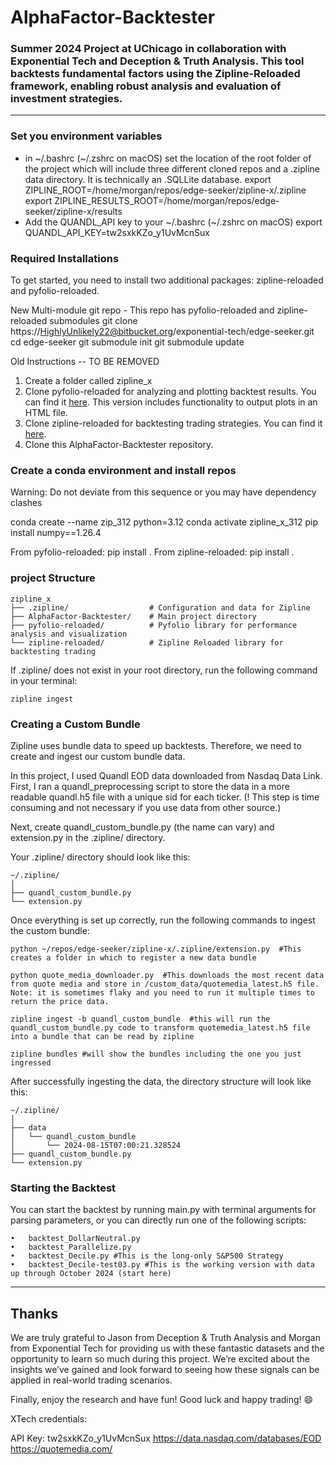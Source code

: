 # AlphaFactor-Backtester
### **Summer 2024 Project at UChicago in collaboration with Exponential Tech and Deception &amp; Truth Analysis. This tool backtests fundamental factors using the Zipline-Reloaded framework, enabling robust analysis and evaluation of investment strategies.**
---

### Set you environment variables
* in ~/.bashrc (~/.zshrc on macOS) set the location of the root folder of the project which will include three different cloned repos and a .zipline data directory.  It is technically an .SQLLite database.
export ZIPLINE_ROOT=/home/morgan/repos/edge-seeker/zipline-x/.zipline
export ZIPLINE_RESULTS_ROOT=/home/morgan/repos/edge-seeker/zipline-x/results
* Add the QUANDL_API key to your ~/.bashrc (~/.zshrc on macOS) 
export QUANDL_API_KEY=tw2sxkKZo_y1UvMcnSux

### Required Installations
To get started, you need to install two additional packages: zipline-reloaded and pyfolio-reloaded.

New Multi-module git repo - This repo has pyfolio-reloaded and zipline-reloaded submodules
git clone https://HighlyUnlikely22@bitbucket.org/exponential-tech/edge-seeker.git 
cd edge-seeker
git submodule init
git submodule update


Old Instructions -- TO BE REMOVED
1. Create a folder called zipline_x
2.	Clone pyfolio-reloaded for analyzing and plotting backtest results. You can find it [here](https://github.com/YuweiUltra/pyfolio-reloaded). This version includes functionality to output plots in an HTML file.
3.	Clone zipline-reloaded for backtesting trading strategies. You can find it [here](https://github.com/YuweiUltra/zipline-reloaded).
4.	Clone this AlphaFactor-Backtester repository.


### Create a conda environment and install repos
Warning: Do not deviate from this sequence or you may have dependency clashes

conda create --name zip_312 python=3.12
conda activate zipline_x_312
pip install numpy==1.26.4

From pyfolio-reloaded:
pip install .
From zipline-reloaded:
pip install .

### project Structure
```
zipline_x
├── .zipline/                  # Configuration and data for Zipline
├── AlphaFactor-Backtester/    # Main project directory
├── pyfolio-reloaded/          # Pyfolio library for performance analysis and visualization
└── zipline-reloaded/          # Zipline Reloaded library for backtesting trading
```
If .zipline/ does not exist in your root directory, run the following command in your terminal:
```
zipline ingest
```

### Creating a Custom Bundle
Zipline uses bundle data to speed up backtests. Therefore, we need to create and ingest our custom bundle data.

In this project, I used Quandl EOD data downloaded from Nasdaq Data Link. First, I ran a quandl_preprocessing script to store the data in a more readable quandl.h5 file with a unique sid for each ticker. (! This step is time consuming and not necessary if you use data from other source.)

Next, create quandl_custom_bundle.py (the name can vary) and extension.py in the .zipline/ directory.

Your .zipline/ directory should look like this:
```
~/.zipline/
│
├── quandl_custom_bundle.py
└── extension.py
```
Once everything is set up correctly, run the following commands to ingest the custom bundle:
```
python ~/repos/edge-seeker/zipline-x/.zipline/extension.py  #This creates a folder in which to register a new data bundle

python quote_media_downloader.py  #This downloads the most recent data from quote media and store in /custom_data/quotemedia_latest.h5 file.  Note: it is sometimes flaky and you need to run it multiple times to return the price data.

zipline ingest -b quandl_custom_bundle  #this will run the quandl_custom_bundle.py code to transform quotemedia_latest.h5 file into a bundle that can be read by zipline

zipline bundles #will show the bundles including the one you just ingressed

```
After successfully ingesting the data, the directory structure will look like this:
```
~/.zipline/
│
├── data
│   └── quandl_custom_bundle
│       └── 2024-08-15T07:00:21.328524
├── quandl_custom_bundle.py
└── extension.py
```

### Starting the Backtest 
You can start the backtest by running main.py with terminal arguments for parsing parameters, or you can directly run one of the following scripts:

	•	backtest_DollarNeutral.py
	•	backtest_Parallelize.py
	•	backtest_Decile.py #This is the long-only S&P500 Strategy
	•	backtest_Decile-test03.py #This is the working version with data up through October 2024 (start here)


---

## Thanks
We are truly grateful to Jason from Deception & Truth Analysis and Morgan from Exponential Tech for providing us with these fantastic datasets and the opportunity to learn so much during this project. We’re excited about the insights we’ve gained and look forward to seeing how these signals can be applied in real-world trading scenarios.

Finally, enjoy the research and have fun! Good luck and happy trading! 😄


XTech credentials:

API Key: tw2sxkKZo_y1UvMcnSux
https://data.nasdaq.com/databases/EOD
https://quotemedia.com/
